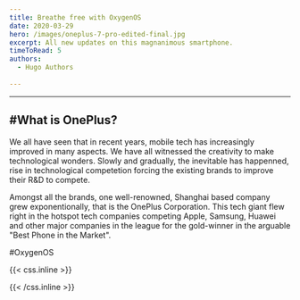 ```yaml
---
title: Breathe free with OxygenOS
date: 2020-03-29
hero: /images/oneplus-7-pro-edited-final.jpg
excerpt: All new updates on this magnanimous smartphone.
timeToRead: 5
authors:
  - Hugo Authors 
 
---
```

<!-- TO insert images -> ![Example image](/static/image.png) -->

---
#What is OnePlus?
--
We all have seen that in recent years, mobile tech has increasingly improved in many aspects.
We have all witnessed the creativity to make technological wonders. Slowly and gradually, the inevitable has happenned, rise in technological competetion forcing the existing brands to improve their R&D to compete.

Amongst all the brands, one well-renowned, Shanghai based company grew exponentionally, that is the OnePlus Corporation. This tech giant flew right in the hotspot tech companies competing Apple, Samsung, Huawei and other major companies in the league for the gold-winner in the arguable "Best Phone in the Market".

#OxygenOS



{{< css.inline >}}
<style>
.canon { background: white; width: 100%; height: auto;}
</style>
{{< /css.inline >}}

